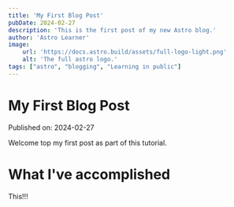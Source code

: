 ```yaml
---
title: 'My First Blog Post'
pubDate: 2024-02-27
description: 'This is the first post of my new Astro blog.'
author: 'Astro Learner'
image:
    url: 'https://docs.astro.build/assets/full-logo-light.png'
    alt: 'The full astro logo.'
tags: ["astro", "blogging", "Learning in public"]
---
```

# My First Blog Post

Published on: 2024-02-27

Welcome top my first post as part of this tutorial.

# What I've accomplished

This!!!

